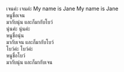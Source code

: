 เจนค่ะ เจนค่ะ My name is Jane My name is Jane  
หนูชื่อเจน  
มากับนุ่น และก็มากับโบว์  
นุ่นค่ะ นุ่นค่ะ  
หนูชื่อนุ่น  
มากับเจน และก็มากับโบว์  
โบว์ค่ะ โบว์ค่ะ  
หนูชื่อโบว์  
มากับนุ่น และก็มากับเจน  
